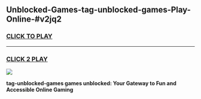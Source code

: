 
## Unblocked-Games-tag-unblocked-games-Play-Online-#v2jq2
<h3>
<a href="https://premium.freeplayer.one?title=tag-unblocked-games&ref=27F">CLICK TO PLAY</a></h3>
<hr>

<h3>
<a href="https://premium.freeplayer.one?title=tag-unblocked-games&ref=27F">CLICK 2 PLAY</a>
  
</h3>

<a href="https://premium.freeplayer.one?title=tag-unblocked-games&ref=27F"><img src="https://clearcache.store/games.png"></a>


**tag-unblocked-games games unblocked: Your Gateway to Fun and Accessible Online Gaming**
